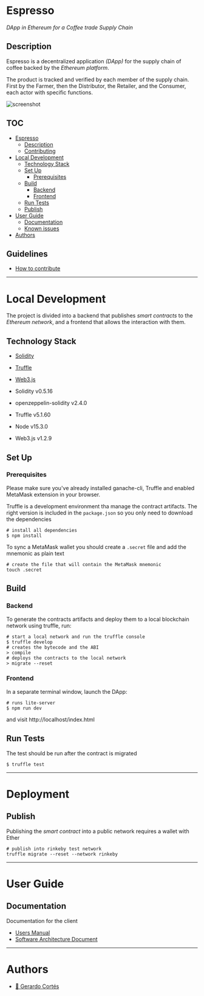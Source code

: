 # Espresso
_DApp in Ethereum for a Coffee trade Supply Chain_

## Description
Espresso is a decentralized application _(DApp)_ for the supply chain of coffee backed by the _Ethereum platform_.

The product is tracked and verified by each member of the supply chain.
First by the Farmer, then the Distributor, the Retailer, and the Consumer, each actor with specific functions.

![screenshot](img/screenshot)

## TOC
- [Espresso](#espresso)
    * [Description](#description)
    * [Contributing](#contributing)
- [Local Development](#local-development)
    * [Technology Stack](#technology-stack)
    * [Set Up](#set-up)
        + [Prerequisites](#prerequisites)
    * [Build](#build)
        + [Backend](#backend)
        + [Frontend](#frontend)
    * [Run Tests](#run-tests)
    * [Publish](#publish)
- [User Guide](#user-guide)
    * [Documentation](#documentation)
    * [Known issues](#known-issues)
- [Authors](#authors)

## Guidelines
- [How to contribute](CONTRIBUTING.md)

---

# Local Development
The project is divided into a backend that publishes _smart contracts_ to the _Ethereum network_, and a frontend that allows the interaction with them.

## Technology Stack
- [Solidity](#)
- [Truffle](#)
- [Web3.js](#)

- Solidity v0.5.16
- openzeppelin-solidity v2.4.0
- Truffle v5.1.60
- Node v15.3.0
- Web3.js v1.2.9

## Set Up
### Prerequisites
Please make sure you've already installed ganache-cli, Truffle and enabled MetaMask extension in your browser.

Truffle is a development environment tha manage the contract artifacts.
The right version is included in the `package.json` so you only need to download the dependencies

```shell
# install all dependencies
$ npm install
```

To sync a MetaMask wallet you should create a `.secret` file and add the mnemonic as plain text

```shell
# create the file that will contain the MetaMask mnemonic
touch .secret
```

## Build
### Backend
To generate the contracts artifacts and deploy them to a local blockchain network using truffle, run:
```shell
# start a local network and run the truffle console
$ truffle develop
# creates the bytecode and the ABI
> compile
# deploys the contracts to the local network
> migrate --reset
```

### Frontend
In a separate terminal window, launch the DApp:
```shell
# runs lite-server 
$ npm run dev
```

and visit http://localhost/index.html

## Run Tests
The test should be run after the contract is migrated
```shell
$ truffle test
```

---
# Deployment

## Publish
Publishing the _smart contract_ into a public network requires a wallet with Ether

```shell
# publish into rinkeby test network
truffle migrate --reset --network rinkeby
```

---

# User Guide
## Documentation
Documentation for the client
- [Users Manual](www.wiki.com)
- [Software Architecture Document](SAD.md)

---

# Authors
- [:email: Gerardo Cortés](mailto:gerardo.cortes.o@gmail.com)
